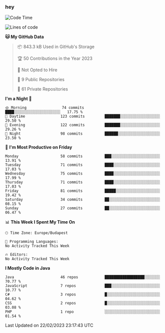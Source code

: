 ### hey

<!--START_SECTION:waka-->
![Code Time](http://img.shields.io/badge/Code%20Time-884%20hrs%2054%20mins-blue)

![Lines of code](https://img.shields.io/badge/From%20Hello%20World%20I%27ve%20Written-721.1%20thousand%20lines%20of%20code-blue)

**🐱 My GitHub Data** 

> 📦 843.3 kB Used in GitHub's Storage 
 > 
> 🏆 50 Contributions in the Year 2023
 > 
> 🚫 Not Opted to Hire
 > 
> 📜 9 Public Repositories 
 > 
> 🔑 61 Private Repositories 
 > 
**I'm a Night 🦉** 

```text
🌞 Morning                74 commits          ████░░░░░░░░░░░░░░░░░░░░░   17.75 % 
🌆 Daytime                123 commits         ███████░░░░░░░░░░░░░░░░░░   29.50 % 
🌃 Evening                122 commits         ███████░░░░░░░░░░░░░░░░░░   29.26 % 
🌙 Night                  98 commits          ██████░░░░░░░░░░░░░░░░░░░   23.50 % 
```
📅 **I'm Most Productive on Friday** 

```text
Monday                   58 commits          ███░░░░░░░░░░░░░░░░░░░░░░   13.91 % 
Tuesday                  71 commits          ████░░░░░░░░░░░░░░░░░░░░░   17.03 % 
Wednesday                75 commits          ████░░░░░░░░░░░░░░░░░░░░░   17.99 % 
Thursday                 71 commits          ████░░░░░░░░░░░░░░░░░░░░░   17.03 % 
Friday                   81 commits          █████░░░░░░░░░░░░░░░░░░░░   19.42 % 
Saturday                 34 commits          ██░░░░░░░░░░░░░░░░░░░░░░░   08.15 % 
Sunday                   27 commits          ██░░░░░░░░░░░░░░░░░░░░░░░   06.47 % 
```


📊 **This Week I Spent My Time On** 

```text
🕑︎ Time Zone: Europe/Budapest

💬 Programming Languages: 
No Activity Tracked This Week

🔥 Editors: 
No Activity Tracked This Week
```

**I Mostly Code in Java** 

```text
Java                     46 repos            ██████████████████░░░░░░░   70.77 % 
JavaScript               7 repos             ███░░░░░░░░░░░░░░░░░░░░░░   10.77 % 
C#                       3 repos             █░░░░░░░░░░░░░░░░░░░░░░░░   04.62 % 
CSS                      2 repos             █░░░░░░░░░░░░░░░░░░░░░░░░   03.08 % 
PHP                      1 repo              ░░░░░░░░░░░░░░░░░░░░░░░░░   01.54 % 
```




 Last Updated on 22/02/2023 23:17:43 UTC
<!--END_SECTION:waka-->
